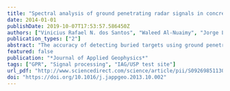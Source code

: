 ```yaml
---
title: "Spectral analysis of ground penetrating radar signals in concrete, metallic and plastic targets"
date: 2014-01-01
publishDate: 2019-10-07T17:53:57.586450Z
authors: ["Vinicius Rafael N. dos Santos", "Waleed Al-Nuaimy", "Jorge Luís Porsani", "Nina S. Tomita Hirata", "Hamzah S. Alzubi"]
publication_types: ["2"]
abstract: "The accuracy of detecting buried targets using ground penetrating radar (GPR) depends mainly on features that are extracted from the data. The objective of this study is to test three spectral features and evaluate the quality to provide a good discrimination among three types of materials (concrete, metallic and plastic) using the 200MHz GPR system. The spectral features which were selected to check the interaction of the electromagnetic wave with the type of material are: the power spectral density (PSD), short-time Fourier transform (STFT) and the Wigner–Ville distribution (WVD). The analyses were performed with simulated data varying the sizes of the targets and the electrical properties (relative dielectric permittivity and electrical conductivity) of the soil. To check if the simulated data are in accordance with the real data, the same approach was applied on the data obtained in the IAG/USP test site. A noticeable difference was found in the amplitude of the studies' features in the frequency domain and these results show the strength of the signal processing to try to differentiate buried materials using GPR, and so can be used in urban planning and geotechnical studies."
featured: false
publication: "*Journal of Applied Geophysics*"
tags: ["GPR", "Signal processing", "IAG/USP test site"]
url_pdf: "http://www.sciencedirect.com/science/article/pii/S0926985113002152"
doi: "https://doi.org/10.1016/j.jappgeo.2013.10.002"
---
```


